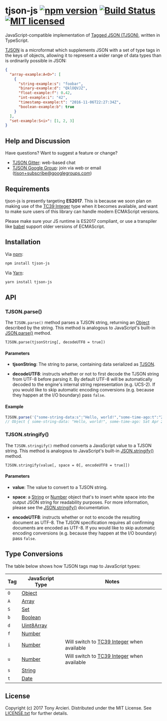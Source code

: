 # tjson-js [![npm version][npm-version]][npm-link] [![Build Status][build-image]][build-link] [![MIT licensed][license-image]][license-link]

[npm-version]: https://badge.fury.io/js/tjson-js.svg
[npm-link]: https://www.npmjs.com/package/tjson-js
[build-image]: https://secure.travis-ci.org/tjson/tjson-js.svg?branch=master
[build-link]: https://travis-ci.org/tjson/tjson-js
[license-image]: https://img.shields.io/badge/license-MIT-blue.svg
[license-link]: https://github.com/tjson/tjson-ruby/blob/master/LICENSE.txt

JavaScript-compatible implementation of [Tagged JSON (TJSON)][TJSON],
written in TypeScript.

[TJSON] is a microformat which supplements JSON with a set of type tags in the
keys of objects, allowing it to represent a wider range of data types than
is ordinarily possible in JSON:

```json
{
  "array-example:A<O>": [
    {
      "string-example:s": "foobar",
      "binary-example:d": "QklOQVJZ",
      "float-example:f": 0.42,
      "int-example:i": "42",
      "timestamp-example:t": "2016-11-06T22:27:34Z",
      "boolean-example:b": true
    }
  ],
  "set-example:S<i>": [1, 2, 3]
}
```

[TJSON]: https://www.tjson.org

## Help and Discussion

Have questions? Want to suggest a feature or change?

* [TJSON Gitter]: web-based chat
* [TJSON Google Group]: join via web or email ([tjson+subscribe@googlegroups.com])

[TJSON Gitter]: https://gitter.im/tjson/Lobby
[TJSON Google Group]: https://groups.google.com/forum/#!forum/tjson
[tjson+subscribe@googlegroups.com]: mailto:tjson+subscribe@googlegroups.com

## Requirements

tjson-js is presently targeting <b>ES2017</b>. This is because we soon plan on
making use of the [TC39 Integer] type when it becomes available, and want to
make sure users of this library can handle modern ECMAScript versions.

Please make sure your JS runtime is ES2017 compliant, or use a transpiler
like [babel] support older versions of ECMAScript.

[babel]: https://babeljs.io/docs/plugins/preset-es2017/

## Installation

Via [npm](https://www.npmjs.com/):

```bash
npm install tjson-js
```

Via [Yarn](https://yarnpkg.com/):

```bash
yarn install tjson-js
```

## API

### TJSON.parse()

The `TJSON.parse()` method parses a TJSON string, returning an [Object]
described by the string. This method is analogous to JavaScript's built-in
[JSON.parse()] method.

```
TJSON.parse(tjsonString[, decodeUTF8 = true])
```

[JSON.parse()]: https://developer.mozilla.org/en-US/docs/Web/JavaScript/Reference/Global_Objects/JSON/parse

#### Parameters

* **tjsonString**: The string to parse, containing data serialized as [TJSON].

* **decodeUTF8**: instructs whether or not to first decode the TJSON string from
UTF-8 before parsing it. By default UTF-8 will be automatically decoded to the
engine's internal string representation (e.g. UCS-2). If you would like to skip
automatic encoding conversions (e.g. because they happen at the I/O boundary)
pass `false`.

#### Example

```js
TJSON.parse('{"some-string-data:s":"Hello, world!","some-time-ago:t":"2017-04-22T20:40:53.182Z"}');
// Object { some-string-data: "Hello, world!", some-time-ago: Sat Apr 22 2017 13:40:53 GMT-0700 (PDT) }
```

### TJSON.stringify()

The `TJSON.stringify()` method converts a JavaScript value to a TJSON string.
This method is analogous to JavaScript's built-in [JSON.stringify()] method.

```
TJSON.stringify(value[, space = 0[, encodeUTF8 = true]])
```

[JSON.stringify()]: https://developer.mozilla.org/en-US/docs/Web/JavaScript/Reference/Global_Objects/JSON/stringify

#### Parameters

* **value**: The value to convert to a TJSON string.

* **space**: a [String] or [Number] object that's to insert white space into the
output JSON string for readability purposes. For more information, please see
the [JSON.stringify()] documentation.

* **encodeUTF8**: instructs whether or not to encode the resulting document as
UTF-8. The TJSON specification requires all confirming documents are encoded
as UTF-8. If you would like to skip automatic encoding conversions (e.g.
because they happen at the I/O boundary) pass `false`.

## Type Conversions

The table below shows how TJSON tags map to JavaScript types:

| Tag | JavaScript Type | Notes                                         |
|-----|-----------------|-----------------------------------------------|
| `O` | [Object]        |                                               |
| `A` | [Array]         |                                               |
| `S` | [Set]           |                                               |
| `b` | [Boolean]       |                                               |
| `d` | [Uint8Array]    |                                               |
| `f` | [Number]        |                                               |
| `i` | [Number]        | Will switch to [TC39 Integer] when available  |
| `u` | [Number]        | Will switch to [TC39 Integer] when available  |
| `s` | [String]        |                                               |
| `t` | [Date]          |                                               |

[Object]: https://developer.mozilla.org/en-US/docs/Web/JavaScript/Data_structures#Objects
[Array]: https://developer.mozilla.org/en-US/docs/Web/JavaScript/Data_structures#Indexed_collections_Arrays_and_typed_Arrays
[Set]: https://developer.mozilla.org/en-US/docs/Web/JavaScript/Reference/Global_Objects/Set
[Boolean]: https://developer.mozilla.org/en-US/docs/Web/JavaScript/Data_structures#Boolean_type
[Uint8Array]: https://developer.mozilla.org/en-US/docs/Web/JavaScript/Reference/Global_Objects/Uint8Array
[Number]: https://developer.mozilla.org/en-US/docs/Web/JavaScript/Data_structures#Number_type
[TC39 Integer]: https://tc39.github.io/proposal-integer/
[String]: https://developer.mozilla.org/en-US/docs/Web/JavaScript/Data_structures#String_type
[Date]: https://developer.mozilla.org/en-US/docs/Web/JavaScript/Reference/Global_Objects/Date

## License

Copyright (c) 2017 Tony Arcieri. Distributed under the MIT License. See
[LICENSE.txt](https://github.com/tjson/tjson-js/blob/master/LICENSE.txt)
for further details.
